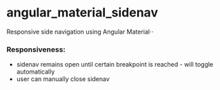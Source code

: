 # angular_material_sidenav
Responsive side navigation using Angular Material⋅⋅


### Responsiveness:
- sidenav remains open until certain breakpoint is reached - will toggle automatically
- user can manually close sidenav

